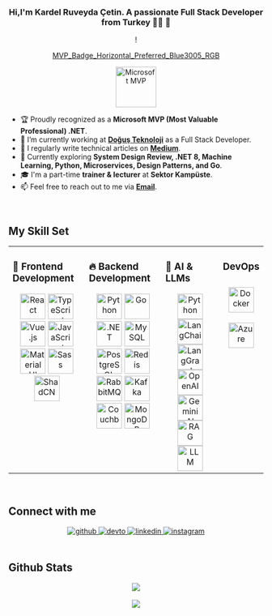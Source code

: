 ### <div align="center">Hi,I'm Kardel Ruveyda Çetin. A passionate Full Stack Developer from Turkey 👩‍💻 🚀</div>  
  
<div align="center">!
  
[MVP_Badge_Horizontal_Preferred_Blue3005_RGB](https://github.com/user-attachments/assets/0c0122d3-c777-4577-b27c-bbb66b0f7e0d)

[  <img src="https://raw.githubusercontent.com/microsoft/brand-guide/main/mvp/MVP_Badge_Horizontal_Preferred_Blue3005_RGB.png" alt="Microsoft MVP" height="80"/>](url)
</div>

- 🏆 Proudly recognized as a **Microsoft MVP (Most Valuable Professional) .NET**.
- 🔭 I’m currently working at **[Doğuş Teknoloji](https://www.d-teknoloji.com.tr/)** as a Full Stack Developer.
- 📝 I regularly write technical articles on **[Medium](https://ruveydakardelcetin.medium.com)**.
- 🌱 Currently exploring **System Design Review, .NET 8, Machine Learning, Python, Microservices, Design Patterns, and Go**.
- 🎓 I'm a part-time **trainer & lecturer** at **Sektor Kampüste**. 
- 📫 Feel free to reach out to me via **[Email](mailto:ruveydakardelcetin@gmail.com)**.
  

<br/>  


## My Skill Set  
<table><tr><td valign="top" width="33%">



### 🌟 **Frontend Development**
<div align="center">
  <a href="https://reactjs.org/" target="_blank"><img src="https://profilinator.rishav.dev/skills-assets/react-original-wordmark.svg" alt="React" height="50"/></a>
  <a href="https://www.typescriptlang.org/" target="_blank"><img src="https://profilinator.rishav.dev/skills-assets/typescript-original.svg" alt="TypeScript" height="50"/></a>
  <a href="https://vuejs.org/" target="_blank"><img src="https://profilinator.rishav.dev/skills-assets/vuejs-original-wordmark.svg" alt="Vue.js" height="50"/></a>
  <a href="https://www.javascript.com/" target="_blank"><img src="https://profilinator.rishav.dev/skills-assets/javascript-original.svg" alt="JavaScript" height="50"/></a>
  <a href="https://mui.com/" target="_blank"><img src="https://profilinator.rishav.dev/skills-assets/mui.png" alt="Material UI" height="50"/></a>
  <a href="https://sass-lang.com/" target="_blank"><img src="https://profilinator.rishav.dev/skills-assets/sass-original.svg" alt="Sass" height="50"/></a>
  <a href="https://ui.shadcn.com/" target="_blank"><img src="https://ui.shadcn.com/apple-touch-icon.png" alt="ShadCN" height="50"/></a>
</div>

</td><td valign="top" width="33%">



### 🔥 **Backend Development**
<div align="center">
  <a href="https://www.python.org/" target="_blank"><img src="https://profilinator.rishav.dev/skills-assets/python-original.svg" alt="Python" height="50"/></a>
  <a href="https://go.dev/" target="_blank"><img src="https://profilinator.rishav.dev/skills-assets/go-original.svg" alt="Go" height="50"/></a>
  <a href="https://dotnet.microsoft.com/" target="_blank"><img src="https://profilinator.rishav.dev/skills-assets/dot-net-original-wordmark.svg" alt=".NET" height="50"/></a>
  <a href="https://www.mysql.com/" target="_blank"><img src="https://profilinator.rishav.dev/skills-assets/mysql-original-wordmark.svg" alt="MySQL" height="50"/></a>
  <a href="https://www.postgresql.org/" target="_blank"><img src="https://profilinator.rishav.dev/skills-assets/postgresql-original-wordmark.svg" alt="PostgreSQL" height="50"/></a>
  <a href="https://redis.io/" target="_blank"><img src="https://profilinator.rishav.dev/skills-assets/redis-original-wordmark.svg" alt="Redis" height="50"/></a>
  <a href="https://www.rabbitmq.com/" target="_blank"><img src="https://static-00.iconduck.com/assets.00/rabbitmq-icon-484x512-s9lfaapn.png" alt="RabbitMQ" height="50"/></a>
  <a href="https://kafka.apache.org/" target="_blank"><img src="https://www.svgrepo.com/show/353950/kafka.svg" alt="Kafka" height="50"/></a>
  <a href="https://www.couchbase.com/" target="_blank"><img src="https://www.ibm.com/content/dam/adobe-cms/instana/media_logo/Couchbase-Monitoring.component.complex-narrative-xl.ts=1689292284780.png/content/adobe-cms/us/en/products/instana/supported-technologies/couchbase-monitoring/_jcr_content/root/table_of_contents/body/content_section_styled/content-section-body/complex_narrative/logoimage" alt="Couchbase" height="50"/></a>
  <a href="https://www.mongodb.com/" target="_blank"><img src="https://profilinator.rishav.dev/skills-assets/mongodb-original-wordmark.svg" alt="MongoDB" height="50"/></a>
</div>


</td><td valign="top" width="33%">

### 🤖 **AI & LLMs**
<div align="center">
  <a href="https://python.org/" target="_blank"><img src="https://profilinator.rishav.dev/skills-assets/python-original.svg" alt="Python" height="50"/></a>
  <a href="https://www.langchain.com/" target="_blank"><img src="https://newrelic.com/sites/default/files/styles/medium/public/quickstarts/images/icons/langchain--logo.png?itok=JPlfUXXw" alt="LangChain" height="50"/></a>
  <a href="https://www.langgraph.com/" target="_blank"><img src="https://assets.datacamp.com/production/repositories/6773/datasets/8b56faeb095c39785da93e3584af5b46e15b7842/LangGraph_icon.png" alt="LangGraph" height="50"/></a>
  <a href="https://openai.com/" target="_blank"><img src="https://static-00.iconduck.com/assets.00/openai-icon-2021x2048-4rpe5x7n.png" alt="OpenAI" height="50"/></a>
  <a href="https://ai.google.dev/" target="_blank"><img src="https://img.freepik.com/premium-vector/gemini-logo-icon_1273375-853.jpg" alt="Gemini AI" height="50"/></a>
  <a href="https://github.com/hwchase17/rag" target="_blank"><img src="https://styles.redditmedia.com/t5_4wxz5h/styles/communityIcon_0doymzw2usjd1.png" alt="RAG" height="50"/></a>
  <a href="https://github.com/hwchase17/rag" target="_blank"><img src="https://t4.ftcdn.net/jpg/07/56/11/69/360_F_756116963_MKdL7O7BKH1ZHicpGXHd9ys9xDMhkGr2.jpg" alt="LLM" height="50"/></a>

</div>

</td><td valign="top" width="33%">


### DevOps  
<div align="center">  
<a href="https://www.docker.com/" target="_blank"><img style="margin: 10px" src="https://profilinator.rishav.dev/skills-assets/docker-original-wordmark.svg" alt="Docker" height="50" /></a>  
<a href="https://azure.microsoft.com/en-in/" target="_blank"><img style="margin: 10px" src="https://profilinator.rishav.dev/skills-assets/microsoft_azure-icon.svg" alt="Azure" height="50" /></a>  
</div>

</td></tr></table>  

<br/>  


## Connect with me  
<div align="center">
<a href="https://github.com/kardelruveyda" target="_blank">
<img src=https://img.shields.io/badge/github-%2324292e.svg?&style=for-the-badge&logo=github&logoColor=white alt=github style="margin-bottom: 5px;" />
</a>
<a href="https://dev.to/kardelruveyda" target="_blank">
<img src=https://img.shields.io/badge/dev.to-%2308090A.svg?&style=for-the-badge&logo=dev.to&logoColor=white alt=devto style="margin-bottom: 5px;" />
</a>
<a href="https://linkedin.com/in/kardelruveydacetin" target="_blank">
<img src=https://img.shields.io/badge/linkedin-%231E77B5.svg?&style=for-the-badge&logo=linkedin&logoColor=white alt=linkedin style="margin-bottom: 5px;" />
</a>
<a href="https://instagram.com/kruveydac" target="_blank">
<img src=https://img.shields.io/badge/instagram-%23000000.svg?&style=for-the-badge&logo=instagram&logoColor=white alt=instagram style="margin-bottom: 5px;" />
</a>  
</div>  
  

<br/>  


## Github Stats  

<div align="center"><img src="https://spotify-github-profile.vercel.app/api/view?uid=11182880224&cover_image=true&theme=natemoo-re&show_offline=false&background_color=121212&interchange=false&bar_color=53b14f&bar_color_cover=false" /></div>  

<br/>  

<div align="center">
<img src="https://komarev.com/ghpvc/?username=kardelruveyda&&style=flat-square" align="center" />
</div>  
  

<br/>  

